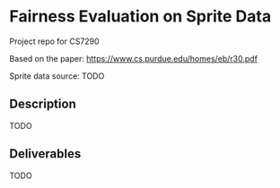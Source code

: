 # Fairness Evaluation on Sprite Data
Project repo for CS7290 

Based on the paper: https://www.cs.purdue.edu/homes/eb/r30.pdf

Sprite data source: TODO

## Description

TODO

## Deliverables 

TODO
